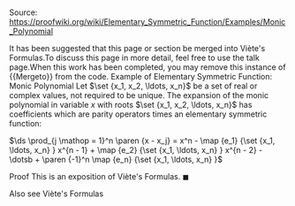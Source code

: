 # 

Source: https://proofwiki.org/wiki/Elementary_Symmetric_Function/Examples/Monic_Polynomial


It has been suggested that this page or section be merged into Viète's Formulas.To discuss this page in more detail, feel free to use the talk page.When this work has been completed, you may remove this instance of {{Mergeto}} from the code.
Example of Elementary Symmetric Function: Monic Polynomial
Let $\set {x_1, x_2, \ldots, x_n}$ be a set of real or complex values, not required to be unique.
The expansion of the monic polynomial in variable $x$ with roots $\set {x_1, x_2, \ldots, x_n}$ has coefficients which are parity operators times an elementary symmetric function:

$\ds \prod_{j \mathop = 1}^n \paren {x - x_j} = x^n - \map {e_1} {\set {x_1, \ldots, x_n} } x^{n - 1} + \map {e_2} {\set {x_1, \ldots, x_n} } x^{n - 2} - \dotsb + \paren {-1}^n \map {e_n} {\set {x_1, \ldots, x_n} }$


Proof
This is an exposition of Viète's Formulas.
$\blacksquare$


Also see
Viète's Formulas




